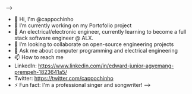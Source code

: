 ### 

-->
- 👋 Hi, I'm @cappochinho
- 🔭 I’m currently working on my Portofolio project
- 🌱 An electrical/electronic engineer, currently learning to become a full stack software engineer @ ALX.
- 👯 I’m looking to collaborate on open-source engineering projects
- 💬 Ask me about computer programming and electrical engineering
- 📫 How to reach me
- LinkedIn: https://www.linkedin.com/in/edward-junior-agyemang-prempeh-1823641a5/
- Twitter: https://twitter.com/cappochinho
- ⚡ Fun fact: I'm a professional singer and songwriter!
-->
